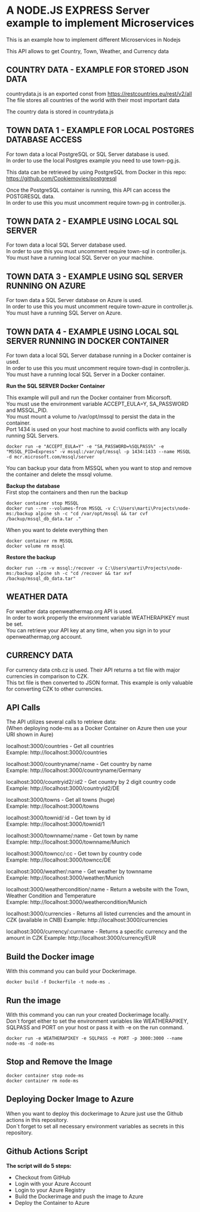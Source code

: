 # A NODE.JS EXPRESS Server example to implement Microservices
  
This is an example how to implement different Microservices in Nodejs  
  
This API allows to get Country, Town, Weather, and Currency data  
  
## COUNTRY DATA - EXAMPLE FOR STORED JSON DATA
countrydata.js is an exported const from https://restcountries.eu/rest/v2/all  
The file stores all countries of the world with their most important data  
  
The country data is stored in countrydata.js
  
## TOWN DATA 1 - EXAMPLE FOR LOCAL POSTGRES DATABASE ACCESS
  
For town data a local PostgreSQL or SQL Server database is used.  
In order to use the local Postgres example you need to use town-pg.js.  
  
This data can be retrieved by using PostgreSQL from Docker in this repo:  
https://github.com/Cookiemovies/postgresql  
  
Once the PostgreSQL container is running, this API can access the POSTGRESQL data.  
In order to use this you must uncomment require town-pg in controller.js.  
  
## TOWN DATA 2 - EXAMPLE USING LOCAL SQL SERVER
For town data a local SQL Server database used.  
In order to use this you must uncomment require town-sql in controller.js.  
You must have a running local SQL Server on your machine.
  
## TOWN DATA 3 - EXAMPLE USING SQL SERVER RUNNING ON AZURE
For town data a SQL Server database on Azure is used.  
In order to use this you must uncomment require town-azure in controller.js.  
You must have a running SQL Server on Azure.
  
## TOWN DATA 4 - EXAMPLE USING LOCAL SQL SERVER RUNNING IN DOCKER CONTAINER
For town data a local SQL Server database running in a Docker container is used.  
In order to use this you must uncomment require town-dsql in controller.js.  
You must have a running local SQL Server in a Docker container.

**Run the SQL SERVER Docker Container**
  
This example will pull and run the Docker container from Micorsoft.  
You must use the environment variable ACCEPT_EULA=Y, SA_PASSWORD and MSSQL_PID.  
You must mount a volume to /var/opt/mssql to persist the data in the container.  
Port 1434 is used on your host machine to avoid conflicts with any locally running SQL Servers.  
  
```
docker run -e "ACCEPT_EULA=Y" -e "SA_PASSWORD=%SQLPASS%" -e "MSSQL_PID=Express" -v mssql:/var/opt/mssql -p 1434:1433 --name MSSQL -d mcr.microsoft.com/mssql/server   
```
  
You can backup your data from MSSQL when you want to stop and remove the container and delete the mssql volume.

**Backup the database**  
First stop the containers and then run the backup
```
docker container stop MSSQL
docker run --rm --volumes-from MSSQL -v C:\Users\marti\Projects\node-ms:/backup alpine sh -c "cd /var/opt/mssql && tar cvf /backup/mssql_db_data.tar ."
```
When you want to delete everything then  
```
docker container rm MSSQL
docker volume rm mssql
```
**Restore the backup**  
```
docker run --rm -v mssql:/recover -v C:\Users\marti\Projects\node-ms:/backup alpine sh -c "cd /recover && tar xvf /backup/mssql_db_data.tar"
```
  
## WEATHER DATA  
For weather data openweathermap.org API is used.  
In order to work properly the environment variable WEATHERAPIKEY must be set.   
You can retrieve your API key at any time, when you sign in to your openweathermap,org account.    
  
## CURRENCY DATA  
For currency data cnb.cz is used. Their API returns a txt file with major currencies in comparison to CZK.   
This txt file is then converted to JSON format.
This example is only valuable for converting CZK to other currencies.
  
## API Calls
  
The API utilizes several calls to retrieve data:  
(When deploying node-ms as a Docker Container on Azure then use your URI shown in Aure)  
  
localhost:3000/countries            -   Get all countries  
Example: http://localhost:3000/countries  
  
localhost:3000/countryname/:name    -   Get country by name  
Example: http://localhost:3000/countryname/Germany  
  
localhost:3000/countryid2/:id2      -   Get country by 2 digit country code  
Example: http://localhost:3000/countryid2/DE  
  
localhost:3000/towns                -   Get all towns (huge)  
Example: http://localhost:3000/towns  
  
localhost:3000/townid/:id           -   Get town by id  
Example: http://localhost:3000/townid/1   
  
localhost:3000/townname/:name       -   Get town by name  
Example: http://localhost:3000/townname/Munich   
  
localhost:3000/towncc/:cc           -   Get town by country code  
Example: http://localhost:3000/towncc/DE   
  
localhost:3000/weather/:name        -   Get weather by townname  
Example: http://localhost:3000/weather/Munich   
  
localhost:3000/weathercondition/:name  - Return a website with the Town, Weather Condition and Temperature  
Example: http://localhost:3000/weathercondition/Munich   
  
localhost:3000/currencies              - Returns all listed currencies and the amount in CZK (available in CNB)
Example: http://localhost:3000/currencies   
  
localhost:3000/currency/:currname  - Returns a specific currency and the amount in CZK
Example: http://localhost:3000/currency/EUR   
  
## Build the Docker image
  
With this command you can build your Dockerimage.  
```
docker build -f Dockerfile -t node-ms .
```
  
## Run the image
  
With this command you can run your created Dockerimage locally.  
Don´t forget either to set the environment variables like WEATHERAPIKEY, SQLPASS and PORT on your host or pass it with -e on the run conmand.  
  
```
docker run -e WEATHERAPIKEY -e SQLPASS -e PORT -p 3000:3000 --name node-ms -d node-ms
```
    
## Stop and Remove the Image

```
docker container stop node-ms
docker container rm node-ms

```
  
## Deploying Docker Image to Azure
  
When you want to deploy this dockerimage to Azure just use the Github actions in this repository.  
Don´t forget to set all necessary environment variables as secrets in this repository.  
  
## Github Actions Script
  
**The script will do 5 steps:**  
  
* Checkout from GitHub  
* Login with your Azure Account  
* Login to your Azure Registry  
* Build the Dockerimage and push the image to Azure  
* Deploy the Container to Azure  